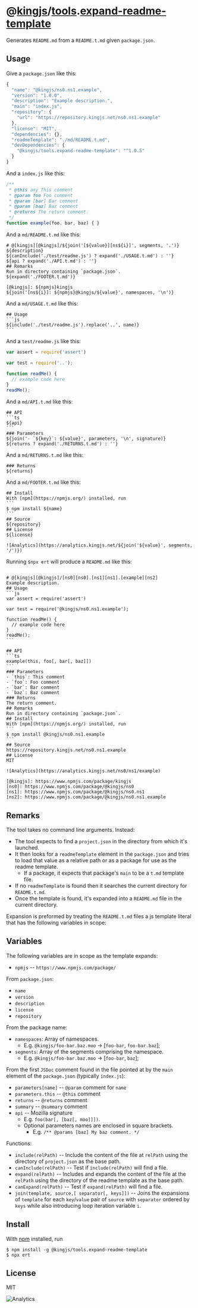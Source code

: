 # @[kingjs][@kingjs]/[tools][ns0].[expand-readme-template][ns1]
Generates `README.md` from a `README.t.md` given `package.json`.
## Usage
Give a `package.json` like this:
```js
{
  "name": "@kingjs/ns0.ns1.example",
  "version": "1.0.0",
  "description": "Example description.",
  "main": "index.js",
  "repository": {
    "url": "https://repository.kingjs.net/ns0.ns1.example"
  },
  "license": "MIT",
  "dependencies": {},
  "readmeTemplate": "./md/README.t.md",
  "devDependencies": {
    "@kingjs/tools.expand-readme-template": "^1.0.5"
  }
}

```
And a `index.js` like this:
```js
/**
 * @this any This comment
 * @param foo Foo comment
 * @param [bar] Bar comment
 * @param [baz] Baz comment
 * @returns The return comment.
 */
function example(foo, bar, baz) { }

```
And a `md/README.t.md` like this:
````
# @[kingjs][@kingjs]/${join('[${value}][ns${i}]', segments, '.')}
${description}
${canInclude('./test/readme.js') ? expand('./USAGE.t.md') : ''}
${api ? expand('./API.t.md') : ''}
## Remarks
Run in directory containing `package.json`.
${expand('./FOOTER.t.md')}

[@kingjs]: ${npmjs}kingjs
${join('[ns${i}]: ${npmjs}@kingjs/${value}', namespaces, '\n')}

````
And a `md/USAGE.t.md` like this:
````
## Usage
```js
${include('./test/readme.js').replace('..', name)}
```

````
And a `test/readme.js` like this:
```js
var assert = require('assert')

var test = require('..');

function readMe() {
  // example code here
}
readMe();
```
And a `md/API.t.md` like this:
````
## API
```ts
${api}
```
### Parameters
${join('- `${key}`: ${value}', parameters, '\n', signature)}
${returns ? expand('./RETURNS.t.md') : ''}
````
And a `md/RETURNS.t.md` like this:
````
### Returns
${returns}
````
And a `md/FOOTER.t.md` like this:
````
## Install
With [npm](https://npmjs.org/) installed, run
```
$ npm install ${name}
```
## Source
${repository}
## License
${license}

![Analytics](https://analytics.kingjs.net/${join('${value}', segments, '/')})
````
Running `$npx ert` will produce a `README.md` like this:
````

# @[kingjs][@kingjs]/[ns0][ns0].[ns1][ns1].[example][ns2]
Example description.
## Usage
```js
var assert = require('assert')

var test = require('@kingjs/ns0.ns1.example');

function readMe() {
  // example code here
}
readMe();
```

## API
```ts
example(this, foo[, bar[, baz]])
```
### Parameters
- `this`: This comment
- `foo`: Foo comment
- `bar`: Bar comment
- `baz`: Baz comment
### Returns
The return comment.
## Remarks
Run in directory containing `package.json`.
## Install
With [npm](https://npmjs.org/) installed, run
```
$ npm install @kingjs/ns0.ns1.example
```
## Source
https://repository.kingjs.net/ns0.ns1.example
## License
MIT

![Analytics](https://analytics.kingjs.net/ns0/ns1/example)

[@kingjs]: https://www.npmjs.com/package/kingjs
[ns0]: https://www.npmjs.com/package/@kingjs/ns0
[ns1]: https://www.npmjs.com/package/@kingjs/ns0.ns1
[ns2]: https://www.npmjs.com/package/@kingjs/ns0.ns1.example

````
## Remarks
The tool takes no command line arguments. Instead:
* The tool expects to find a `project.json` in the directory from which it's launched. 
* It then looks for a `readmeTemplate` element in the `package.json` and tries to load that value as a relative path or as a package for use as the readme template. 
  * If a package, it expects that package's `main` to be a `t.md` template file. 
* If no `readmeTemplate` is found then it searches the current directory for `README.t.md`. 
* Once the template is found, it's expanded into a `README.md` file in the current directory. 

Expansion is preformed by treating the `README.t.md` files a js template literal that has the following variables in scope:
## Variables
The following variables are in scope as the template expands:

* `npmjs` -- `https://www.npmjs.com/package/`

From `package.json`:
* `name`
* `version`
* `description`
* `license`
* `repository`

From the package name:
* `namespaces`: Array of namespaces. 
  * E.g. `@kingjs/foo-bar.baz.moo` -> [`foo-bar`, `foo-bar.baz`];
* `segments`: Array of the segments comprising the namespace.
  * E.g. `@kingjs/foo-bar.baz.moo` -> [`foo-bar`, `baz`];

From the first `JSDoc` comment found in the file pointed at by the `main` element of the `package.json` (typically `index.js`):
* `parameters[name]` -- `@param` comment for `name`
* `parameters.this` -- `@this` comment
* `returns` -- `@returns` comment
* `summary` -- `@summary` comment
* `api` -- Mozilla signature 
  * E.g. `foo(bar[, [baz[, moo]]])`. 
  * Optional parameters names are enclosed in square brackets. 
    * E.g. `/** @params [baz] My baz comment. */`

Functions:
* `include(relPath)` -- Include the content of the file at `relPath` using the directory of `project.json` as the base path. 
* `canInclude(relPath)` -- Test if `include(relPath)` will find a file.
* `expand(relPath)` -- Includes and expands the content of the file at the `relPath` using the directory of the readme template as the base path.
* `canExpand(relPath)` -- Test if `expand(relPath)` will find a file.
* `join(template, source,[ separator[, keys]])` -- Joins the expansions of `template` for each `key`/`value` pair of `source` with `separator` ordered by `keys` while also introducing loop iteration variable `i`.

## Install
With [npm](https://npmjs.org/) installed, run
```
$ npm install -g @kingjs/tools.expand-readme-template
$ npx ert
```
## License
MIT

![Analytics](https://analytics.kingjs.net/tools/expand-readme-template)

[@kingjs]: https://www.npmjs.com/package/kingjs
[ns0]: https://www.npmjs.com/package/@kingjs/tools
[ns1]: https://www.npmjs.com/package/@kingjs/tools.expand-readme-template
